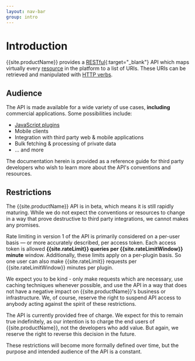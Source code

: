 ```yaml
---
layout: nav-bar
group: intro
---
```

# Introduction

{{site.productName}} provides a [RESTful](https://en.wikipedia.org/wiki/Representational_state_transfer){:target="_blank"} API which maps virtually every [resource]({{site.baseurl}}/rest-api/resources) in the platform to a list of URIs. These URIs can be retrieved and manipulated with [HTTP verbs]({{site.baseurl}}/rest-api/conventions/http-verbs).

## Audience

The API is made available for a wide variety of use cases, **including** commercial applications. Some possibilities include:

* [JavaScript plugins]({{site.baseurl}}/plugins/)
* Mobile clients
* Integration with third party web & mobile applications
* Bulk fetching & processing of private data
* ... and more

The documentation herein is provided as a reference guide for third party developers who wish to learn more about the API's conventions and resources.

## Restrictions

The {{site.productName}} API is in beta, which means it is still rapidly maturing. While we do not expect the conventions or resources to change in a way that prove destructive to third party integrations, we cannot makes any promises.

Rate limiting in version 1 of the API is primarily considered on a per-user basis — or more accurately described, per access token. Each access token is allowed **{{site.rateLimit}} queries per {{site.rateLimitWindow}} minute** window. Additionally, these limits apply on a per-plugin basis. So one user can also make {{site.rateLimit}} requests per {{site.rateLimitWindow}} minutes per plugin. 

We expect you to be kind - only make requests which are necessary, use caching techniques whenever possible, and use the API in a way that does not have a negative impact on {{site.productName}}'s business or infrastructure. We, of course, reserve the right to suspend API access to anybody acting against the spirit of these restrictions.


The API is currently provided free of charge. We expect for this to remain true indefinitely, as our intention is to charge the end users of {{site.productName}}, not the developers who add value. But again, we reserve the right to reverse this decision in the future.

These restrictions will become more formally defined over time, but the purpose and intended audience of the API is a constant.
